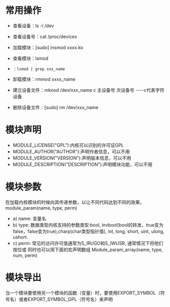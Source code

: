 # 常用操作
- 查看设备：ls -l /dev

- 查看设备号：cat /proc/devices

- 加载模块：[sudo] insmod xxxx.ko

- 查看模块：lsmod    

- 	  ：lsmod | grep xxx_name

- 卸载模块：rmmod xxxx_name

- 建立设备文件：mknod /dev/xxx_name c 主设备号 次设备号    ----c代表字符设备

- 删除设备文件：[sudo] rm /dev/xxx_name

# 模块声明
- MODULE_LICENSE("GPL"):内核可以识别的许可证GPL
- MODULE_AUTHOR("AUTHOR"):声明作者信息，可以不用
- MODULE_VERSION("VERSION"):声明版本信息，可以不用
- MODULE_DESCRIPTION("DESCRIPTION"):声明模块功能，可以不用
# 模块参数
在加载内核模块的时候向其传递参数，以让不同代码达到不同的效果。
    module_param(name, type, perm)
- a) name: 变量名
- b) type: 数据类型内核支持的参数类型:bool, invbool(bool的转发，true变为false，false变为true),charp(char类型指针值), int, long, short, uint, ulong, ushort.
- c) perm: 常见的访问许可值通常为S_IRUGO和S_IWUSR, 通常情况下将他们按位或
    同时也可以用下面的宏声明数组
    Module_param_array(name, type, num, perm) 

# 模块导出
当一个模块要使用另一个模块的函数（变量）时，要使用EXPORT_SYMBOL（符号名）或者EXPORT_SYMBOL_GPL（符号名）来声明
